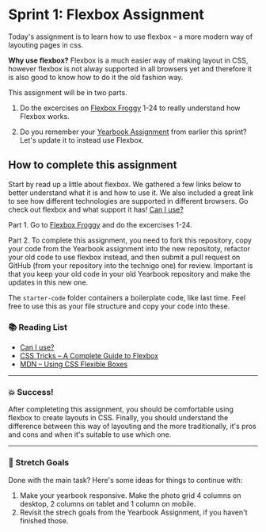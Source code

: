 # Sprint 1: Flexbox Assignment

Today's assignment is to learn how to use flexbox – a more modern way of layouting pages in css. 

**Why use flexbox?** Flexbox is a much easier way of making layout in CSS, however flexbox is not alway supported in all browsers yet and therefore it is also good to know how to do it the old fashion way. 

This assignment will be in two parts. 

1. Do the excercises on [Flexbox Froggy](http://flexboxfroggy.com) 1-24 to really understand how Flexbox works. 

2. Do you remember your [Yearbook Assignment](https://github.com/Technigo/assignment-yearbook) from earlier this sprint? Let's update it to instead use Flexbox. 


## How to complete this assignment

Start by read up a little about flexbox. We gathered a few links below to better understand what it is and how to use it. We also included a great link to see how different technologies are supported in different browsers. Go check out flexbox and what support it has! [Can I use?](https://caniuse.com/)

Part 1. Go to [Flexbox Froggy](http://flexboxfroggy.com) and do the excercises 1-24. 

Part 2. To complete this assignment, you need to fork this repository, copy your code from the Yearbook assignment into the new repositoty, refactor your old code to use flexbox instead, and then submit a pull request on GitHub (from your repository into the technigo one) for review. Important is that you keep your old code in your old Yearbook repository and make the updates in this new one. 

The `starter-code` folder containers a boilerplate code, like last time. Feel free to use this as your file structure and copy your code into these. 

### :books: Reading List

* [Can I use?](https://caniuse.com/#search=flexbox)
* [CSS Tricks – A Complete Guide to Flexbox](https://css-tricks.com/snippets/css/a-guide-to-flexbox/)
* [MDN – Using CSS Flexible Boxes](https://developer.mozilla.org/en-US/docs/Web/CSS/CSS_Flexible_Box_Layout/Using_CSS_flexible_boxes)

---

### :boom: Success!

After completeting this assignment, you should be comfortable using flexbox to create layouts in CSS. Finally, you should understand the difference between this way of layouting and the more traditionally, it's pros and cons and when it's suitable to use which one. 

---

### :runner: Stretch Goals

Done with the main task? Here's some ideas for things to continue with:

1. Make your yearbook responsive. Make the photo grid 4 columns on desktop, 2 columns on tablet and 1 column on mobile. 
2. Revisit the strech goals from the Yearbook Assignment, if you haven't finished those. 
